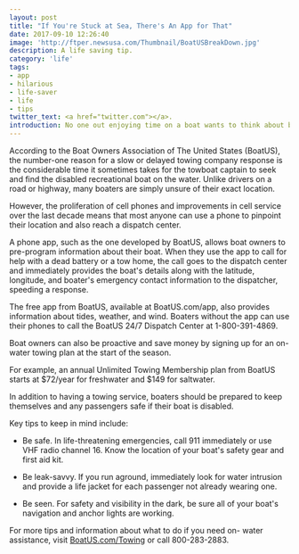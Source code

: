 ```yaml
---
layout: post
title: "If You're Stuck at Sea, There's An App for That"
date: 2017-09-10 12:26:40
image: 'http://ftper.newsusa.com/Thumbnail/BoatUSBreakDown.jpg'
description: A life saving tip.
category: 'life'
tags:
- app
- hilarious
- life-saver
- life
- tips
twitter_text: <a href="twitter.com"></a>.
introduction: No one out enjoying time on a boat wants to think about breaking down and needing a tow, but a little preparation can make a big difference.
---
```


According to the Boat Owners Association of The United States (BoatUS), the number-one reason for a slow or delayed towing company response is the considerable time it sometimes takes for the towboat captain to seek and find the disabled recreational boat on the water. Unlike drivers on a road or highway, many boaters are simply unsure of their exact location.

However, the proliferation of cell phones and improvements in cell service over the last decade means that most anyone can use a phone to pinpoint their location and also reach a dispatch center.

A phone app, such as the one developed by BoatUS, allows boat owners to pre-program information about their boat. When they use the app to call for help with a dead battery or a tow home, the call goes to the dispatch center and immediately provides the boat's details along with the latitude, longitude, and boater's emergency contact information to the dispatcher, speeding a response.

The free app from BoatUS, available at BoatUS.com/app, also provides information about tides, weather, and wind. Boaters without the app can use their phones to call the BoatUS 24/7 Dispatch Center at 1-800-391-4869.

Boat owners can also be proactive and save money by signing up for an on-water towing plan at the start of the season.

For example, an annual Unlimited Towing Membership plan from BoatUS starts at $72/year for freshwater and $149 for saltwater.

In addition to having a towing service, boaters should be prepared to keep themselves and any passengers safe if their boat is disabled.

Key tips to keep in mind include:

- Be safe. In life-threatening emergencies, call 911 immediately or use VHF radio channel 16. Know the location of your boat's safety gear and first aid kit.

- Be leak-savvy. If you run aground, immediately look for water intrusion and provide a life jacket for each passenger not already wearing one.

- Be seen. For safety and visibility in the dark, be sure all of your boat's navigation and anchor lights are working.

For more tips and information about what to do if you need on- water assistance, visit <a href="http://www.boatus.com/Towing">BoatUS.com/Towing</a> or call 800-283-2883.
